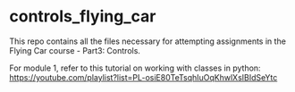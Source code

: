 # controls_flying_car

This repo contains all the files necessary for attempting assignments in the Flying Car course - Part3: Controls.

For module 1, refer to this tutorial on working with classes in python: https://youtube.com/playlist?list=PL-osiE80TeTsqhIuOqKhwlXsIBIdSeYtc 
